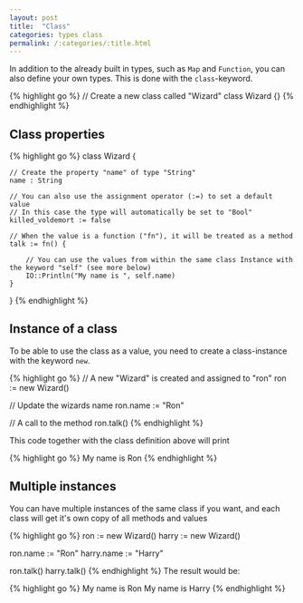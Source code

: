 ```yaml
---
layout: post
title:  "Class"
categories: types class
permalink: /:categories/:title.html
---
```


In addition to the already built in types, such as `Map` and `Function`, you can also define your own types. This is done with the `class`-keyword.

{% highlight go %}
// Create a new class called "Wizard"
class Wizard {}
{% endhighlight %}

## Class properties

{% highlight go %}
class Wizard {
	
	// Create the property "name" of type "String"
	name : String

	// You can also use the assignment operator (:=) to set a default value
	// In this case the type will automatically be set to "Bool"
	killed_voldemort := false

	// When the value is a function ("fn"), it will be treated as a method
	talk := fn() {

		// You can use the values from within the same class Instance with the keyword "self" (see more below)
		IO::Println("My name is ", self.name)
	}
}
{% endhighlight %}

## Instance of a class

To be able to use the class as a value, you need to create a class-instance with the keyword `new`.

{% highlight go %}
// A new "Wizard" is created and assigned to "ron"
ron := new Wizard()
	
// Update the wizards name
ron.name := "Ron"

// A call to the method
ron.talk()
{% endhighlight %}

This code together with the class definition above will print

{% highlight go %}
My name is Ron
{% endhighlight %}

## Multiple instances

You can have multiple instances of the same class if you want, and each class will get it's own copy of all methods and values

{% highlight go %}
ron := new Wizard()
harry := new Wizard()

ron.name := "Ron"
harry.name := "Harry"

ron.talk()
harry.talk()
{% endhighlight %}
The result would be:

{% highlight go %}
My name is Ron
My name is Harry
{% endhighlight %}
